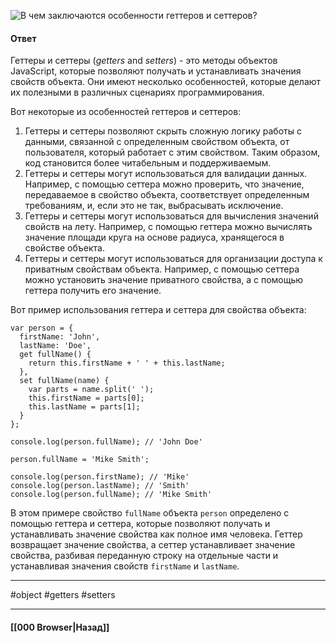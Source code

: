 ![В чем заключаются особенности геттеров и сеттеров?](https://youtu.be/XtQPrt8G0n8?t=315)

#### Ответ

Геттеры и сеттеры (*getters* and *setters*) - это методы объектов JavaScript, которые позволяют получать и устанавливать значения свойств объекта. Они имеют несколько особенностей, которые делают их полезными в различных сценариях программирования.

Вот некоторые из особенностей геттеров и сеттеров:

1. Геттеры и сеттеры позволяют скрыть сложную логику работы с данными, связанной с определенным свойством объекта, от пользователя, который работает с этим свойством. Таким образом, код становится более читабельным и поддерживаемым.
2. Геттеры и сеттеры могут использоваться для валидации данных. Например, с помощью сеттера можно проверить, что значение, передаваемое в свойство объекта, соответствует определенным требованиям, и, если это не так, выбрасывать исключение.
3. Геттеры и сеттеры могут использоваться для вычисления значений свойств на лету. Например, с помощью геттера можно вычислять значение площади круга на основе радиуса, хранящегося в свойстве объекта.
4. Геттеры и сеттеры могут использоваться для организации доступа к приватным свойствам объекта. Например, с помощью сеттера можно установить значение приватного свойства, а с помощью геттера получить его значение.

Вот пример использования геттера и сеттера для свойства объекта:

```
var person = {
  firstName: 'John',
  lastName: 'Doe',
  get fullName() {
    return this.firstName + ' ' + this.lastName;
  },
  set fullName(name) {
    var parts = name.split(' ');
    this.firstName = parts[0];
    this.lastName = parts[1];
  }
};

console.log(person.fullName); // 'John Doe'

person.fullName = 'Mike Smith';

console.log(person.firstName); // 'Mike'
console.log(person.lastName); // 'Smith'
console.log(person.fullName); // 'Mike Smith'
```

В этом примере свойство `fullName` объекта `person` определено с помощью геттера и сеттера, которые позволяют получать и устанавливать значение свойства как полное имя человека. Геттер возвращает значение свойства, а сеттер устанавливает значение свойства, разбивая переданную строку на отдельные части и устанавливая значения свойств `firstName` и `lastName`.

___
#object #getters #setters

___

#### [[000 Browser|Назад]]